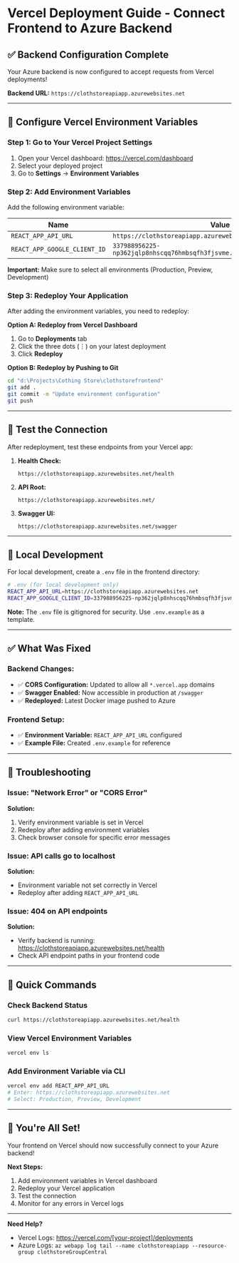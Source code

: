 # Vercel Deployment Guide - Connect Frontend to Azure Backend

## ✅ Backend Configuration Complete

Your Azure backend is now configured to accept requests from Vercel deployments!

**Backend URL:** `https://clothstoreapiapp.azurewebsites.net`

---

## 🚀 Configure Vercel Environment Variables

### Step 1: Go to Your Vercel Project Settings

1. Open your Vercel dashboard: https://vercel.com/dashboard
2. Select your deployed project
3. Go to **Settings** → **Environment Variables**

### Step 2: Add Environment Variables

Add the following environment variable:

| Name | Value |
|------|-------|
| `REACT_APP_API_URL` | `https://clothstoreapiapp.azurewebsites.net` |
| `REACT_APP_GOOGLE_CLIENT_ID` | `337988956225-np362jqlp8nhscqq76hmbsqfh3fjsvme.apps.googleusercontent.com` |

**Important:** Make sure to select all environments (Production, Preview, Development)

### Step 3: Redeploy Your Application

After adding the environment variables, you need to redeploy:

**Option A: Redeploy from Vercel Dashboard**
1. Go to **Deployments** tab
2. Click the three dots (⋮) on your latest deployment
3. Click **Redeploy**

**Option B: Redeploy by Pushing to Git**
```bash
cd "d:\Projects\Cothing Store\clothstorefrontend"
git add .
git commit -m "Update environment configuration"
git push
```

---

## 🧪 Test the Connection

After redeployment, test these endpoints from your Vercel app:

1. **Health Check:**
   ```
   https://clothstoreapiapp.azurewebsites.net/health
   ```

2. **API Root:**
   ```
   https://clothstoreapiapp.azurewebsites.net/
   ```

3. **Swagger UI:**
   ```
   https://clothstoreapiapp.azurewebsites.net/swagger
   ```

---

## 🔧 Local Development

For local development, create a `.env` file in the frontend directory:

```bash
# .env (for local development only)
REACT_APP_API_URL=https://clothstoreapiapp.azurewebsites.net
REACT_APP_GOOGLE_CLIENT_ID=337988956225-np362jqlp8nhscqq76hmbsqfh3fjsvme.apps.googleusercontent.com
```

**Note:** The `.env` file is gitignored for security. Use `.env.example` as a template.

---

## ✅ What Was Fixed

### Backend Changes:
- ✅ **CORS Configuration:** Updated to allow all `*.vercel.app` domains
- ✅ **Swagger Enabled:** Now accessible in production at `/swagger`
- ✅ **Redeployed:** Latest Docker image pushed to Azure

### Frontend Setup:
- ✅ **Environment Variable:** `REACT_APP_API_URL` configured
- ✅ **Example File:** Created `.env.example` for reference

---

## 🐛 Troubleshooting

### Issue: "Network Error" or "CORS Error"

**Solution:**
1. Verify environment variable is set in Vercel
2. Redeploy after adding environment variables
3. Check browser console for specific error messages

### Issue: API calls go to localhost

**Solution:**
- Environment variable not set correctly in Vercel
- Redeploy after adding `REACT_APP_API_URL`

### Issue: 404 on API endpoints

**Solution:**
- Verify backend is running: https://clothstoreapiapp.azurewebsites.net/health
- Check API endpoint paths in your frontend code

---

## 📝 Quick Commands

### Check Backend Status
```bash
curl https://clothstoreapiapp.azurewebsites.net/health
```

### View Vercel Environment Variables
```bash
vercel env ls
```

### Add Environment Variable via CLI
```bash
vercel env add REACT_APP_API_URL
# Enter: https://clothstoreapiapp.azurewebsites.net
# Select: Production, Preview, Development
```

---

## 🎉 You're All Set!

Your frontend on Vercel should now successfully connect to your Azure backend!

**Next Steps:**
1. Add environment variables in Vercel dashboard
2. Redeploy your Vercel application
3. Test the connection
4. Monitor for any errors in Vercel logs

---

**Need Help?**
- Vercel Logs: https://vercel.com/[your-project]/deployments
- Azure Logs: `az webapp log tail --name clothstoreapiapp --resource-group clothstoreGroupCentral`
